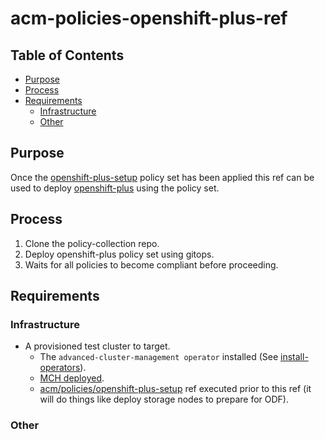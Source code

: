 # acm-policies-openshift-plus-ref<!-- omit from toc -->

## Table of Contents<!-- omit from toc -->

- [Purpose](#purpose)
- [Process](#process)
- [Requirements](#requirements)
  - [Infrastructure](#infrastructure)
  - [Other](#other)

## Purpose

Once the [openshift-plus-setup](https://github.com/stolostron/policy-collection/tree/main/policygenerator/policy-sets/community/openshift-plus-setup) policy set has been applied this ref can be used to deploy [openshift-plus](https://github.com/stolostron/policy-collection/tree/main/policygenerator/policy-sets/stable/openshift-plus) using the policy set.

## Process

1. Clone the policy-collection repo.
2. Deploy openshift-plus policy set using gitops.
3. Waits for all policies to become compliant before proceeding.

## Requirements

### Infrastructure

- A provisioned test cluster to target.
  - The `advanced-cluster-management operator` installed (See [install-operators](../../../install-operators/README.md)).
  - [MCH deployed](../../mch/README.md).
  - [acm/policies/openshift-plus-setup](../openshift-plus-setup/README.md) ref executed prior to this ref (it will do things like deploy storage nodes to prepare for ODF).

### Other
